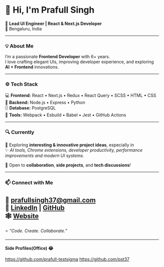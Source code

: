 # 👋 Hi, I'm **Prafull Singh**

🚀 **Lead UI Engineer | React & Next.js Developer**  
📍 Bengaluru, India  

---

### 💡 About Me  
I’m a passionate **Frontend Developer** with 6+ years.  
I love crafting elegant UIs, improving developer experience, and exploring **AI + Frontend** innovations.  

---

### ⚙️ Tech Stack  
💻 **Frontend:** React • Next.js • Redux • React Query • SCSS • HTML • CSS  
🧠 **Backend:** Node.js • Express • Python  
🗄️ **Database:** PostgreSQL  
🧰 **Tools:** Webpack • Esbuild • Babel • Jest • GitHub Actions  

---

### 🔍 Currently  
💭 Exploring **interesting & innovative project ideas**, especially in  
✨ *AI tools, Chrome extensions, developer productivity, performance improvements and modern UI systems.*  

🤝 Open to **collaboration**, **side projects**, and **tech discussions**!  

---

### 📫 Connect with Me  
📧 **prafullsingh37@gmail.com**  
🔗 [**LinkedIn**](https://www.linkedin.com/in/prafull-singh) | [**GitHub**](https://github.com/)  
🕸️ [**Website**](https://prafullsingh.vercel.app/)
---

⭐️ *“Code. Create. Collaborate.”*  

---
#### Side Profiles(Office) 😂
https://github.com/prafull-testsigma
https://github.com/pst37
